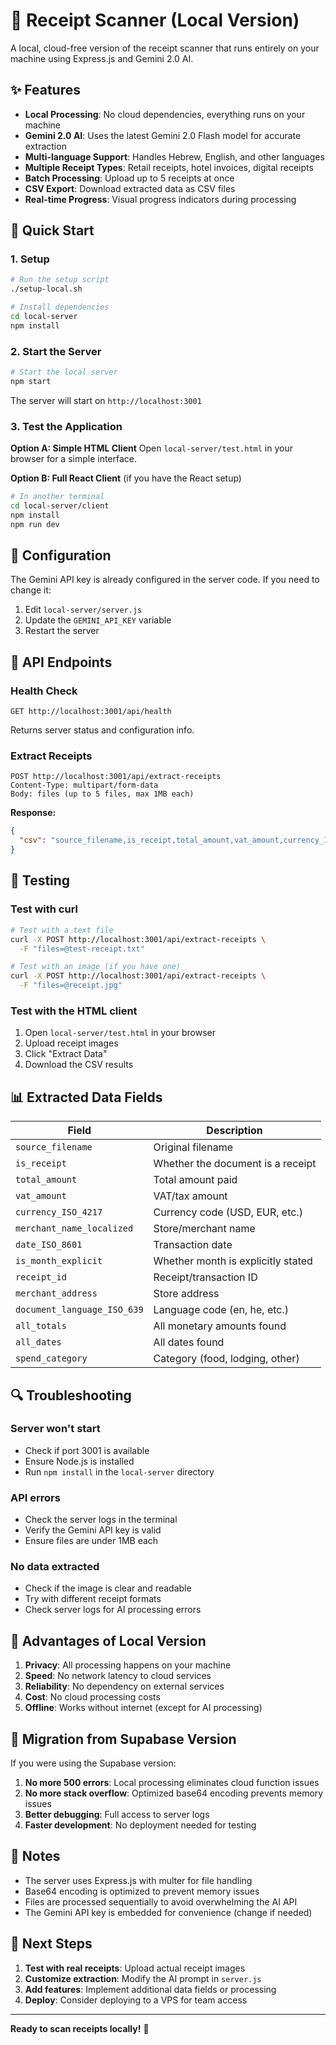 # 🧾 Receipt Scanner (Local Version)

A local, cloud-free version of the receipt scanner that runs entirely on your machine using Express.js and Gemini 2.0 AI.

## ✨ Features

- **Local Processing**: No cloud dependencies, everything runs on your machine
- **Gemini 2.0 AI**: Uses the latest Gemini 2.0 Flash model for accurate extraction
- **Multi-language Support**: Handles Hebrew, English, and other languages
- **Multiple Receipt Types**: Retail receipts, hotel invoices, digital receipts
- **Batch Processing**: Upload up to 5 receipts at once
- **CSV Export**: Download extracted data as CSV files
- **Real-time Progress**: Visual progress indicators during processing

## 🚀 Quick Start

### 1. Setup
```bash
# Run the setup script
./setup-local.sh

# Install dependencies
cd local-server
npm install
```

### 2. Start the Server
```bash
# Start the local server
npm start
```

The server will start on `http://localhost:3001`

### 3. Test the Application

**Option A: Simple HTML Client**
Open `local-server/test.html` in your browser for a simple interface.

**Option B: Full React Client** (if you have the React setup)
```bash
# In another terminal
cd local-server/client
npm install
npm run dev
```

## 🔧 Configuration

The Gemini API key is already configured in the server code. If you need to change it:

1. Edit `local-server/server.js`
2. Update the `GEMINI_API_KEY` variable
3. Restart the server

## 📡 API Endpoints

### Health Check
```
GET http://localhost:3001/api/health
```
Returns server status and configuration info.

### Extract Receipts
```
POST http://localhost:3001/api/extract-receipts
Content-Type: multipart/form-data
Body: files (up to 5 files, max 1MB each)
```

**Response:**
```json
{
  "csv": "source_filename,is_receipt,total_amount,vat_amount,currency_ISO_4217,merchant_name_localized,date_ISO_8601,is_month_explicit,receipt_id,merchant_address,document_language_ISO_639,all_totals,all_dates,spend_category\nreceipt1.jpg,true,25.50,4.25,USD,Store Name,2024-01-15,true,R123,123 Main St,en,25.50,2024-01-15,food"
}
```

## 🧪 Testing

### Test with curl
```bash
# Test with a text file
curl -X POST http://localhost:3001/api/extract-receipts \
  -F "files=@test-receipt.txt"

# Test with an image (if you have one)
curl -X POST http://localhost:3001/api/extract-receipts \
  -F "files=@receipt.jpg"
```

### Test with the HTML client
1. Open `local-server/test.html` in your browser
2. Upload receipt images
3. Click "Extract Data"
4. Download the CSV results

## 📊 Extracted Data Fields

| Field | Description |
|-------|-------------|
| `source_filename` | Original filename |
| `is_receipt` | Whether the document is a receipt |
| `total_amount` | Total amount paid |
| `vat_amount` | VAT/tax amount |
| `currency_ISO_4217` | Currency code (USD, EUR, etc.) |
| `merchant_name_localized` | Store/merchant name |
| `date_ISO_8601` | Transaction date |
| `is_month_explicit` | Whether month is explicitly stated |
| `receipt_id` | Receipt/transaction ID |
| `merchant_address` | Store address |
| `document_language_ISO_639` | Language code (en, he, etc.) |
| `all_totals` | All monetary amounts found |
| `all_dates` | All dates found |
| `spend_category` | Category (food, lodging, other) |

## 🔍 Troubleshooting

### Server won't start
- Check if port 3001 is available
- Ensure Node.js is installed
- Run `npm install` in the `local-server` directory

### API errors
- Check the server logs in the terminal
- Verify the Gemini API key is valid
- Ensure files are under 1MB each

### No data extracted
- Check if the image is clear and readable
- Try with different receipt formats
- Check server logs for AI processing errors

## 🎯 Advantages of Local Version

1. **Privacy**: All processing happens on your machine
2. **Speed**: No network latency to cloud services
3. **Reliability**: No dependency on external services
4. **Cost**: No cloud processing costs
5. **Offline**: Works without internet (except for AI processing)

## 🔄 Migration from Supabase Version

If you were using the Supabase version:

1. **No more 500 errors**: Local processing eliminates cloud function issues
2. **No more stack overflow**: Optimized base64 encoding prevents memory issues
3. **Better debugging**: Full access to server logs
4. **Faster development**: No deployment needed for testing

## 📝 Notes

- The server uses Express.js with multer for file handling
- Base64 encoding is optimized to prevent memory issues
- Files are processed sequentially to avoid overwhelming the AI API
- The Gemini API key is embedded for convenience (change if needed)

## 🚀 Next Steps

1. **Test with real receipts**: Upload actual receipt images
2. **Customize extraction**: Modify the AI prompt in `server.js`
3. **Add features**: Implement additional data fields or processing
4. **Deploy**: Consider deploying to a VPS for team access

---

**Ready to scan receipts locally!** 🎉
